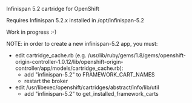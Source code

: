 Infinispan 5.2 cartridge for OpenShift

Requires Infinispan 5.2.x installed in /opt/infinispan-5.2

Work in progress :-)

NOTE: in order to create a new infinispan-5.2 app, you must:
  * edit cartridge_cache.rb (e.g. /usr/lib/ruby/gems/1.8/gems/openshift-origin-controller-1.0.12/lib/openshift-origin-controller/app/models/cartridge_cache.rb):
    - add "infinispan-5.2" to FRAMEWORK_CART_NAMES
    - restart the broker
  * edit /usr/libexec/openshift/cartridges/abstract/info/lib/util
    - add "infinispan-5.2" to get_installed_framework_carts

